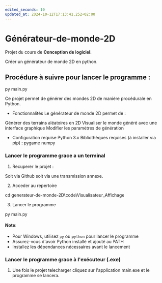 ```yaml
---
edited_seconds: 10
updated_at: 2024-10-12T17:13:41.252+02:00
---
```


# Générateur-de-monde-2D

Projet du cours de **Conception de logiciel**.

Créer un générateur de monde 2D en python.

## Procédure à suivre pour lancer le programme :

py main.py

Ce projet permet de générer des mondes 2D de manière procédurale en Python.

- Fonctionnalités
  Le générateur de monde 2D permet de :

Générer des terrains aléatoires en 2D
Visualiser le monde généré avec une interface graphique
Modifier les paramètres de génération

- Configuration requise
  Python 3.x
  Bibliothèques requises (à installer via pip) :
  pygame
  numpy

### Lancer le programme grace a un terminal

1. Recuperer le projet :

Soit via Github soit via une transmission annexe.

2. Acceder au repertoire

cd generateur-de-monde-2D\code\Visualisateur_Affichage

3. Lancer le programme

py main.py

#### Note:

- Pour Windows, utilisez `py` ou `python` pour lancer le programme
- Assurez-vous d'avoir Python installé et ajouté au PATH
- Installez les dépendances nécessaires avant le lancement

### Lancer le programme grace à l'exécuteur (.exe)

1. Une fois le projet telecharger cliquez sur l'application main.exe et le programme se lancera.
